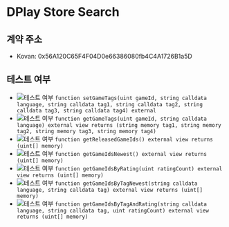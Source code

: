 # DPlay Store Search

## 계약 주소
- Kovan: 0x56A120C65F4F04D0e66386080fb4C4A1726B1a5D

## 테스트 여부
- ![테스트 여부](https://img.shields.io/badge/테스트%20여부-yes-brightgreen.svg) `function setGameTags(uint gameId, string calldata language, string calldata tag1, string calldata tag2, string calldata tag3, string calldata tag4) external`
- ![테스트 여부](https://img.shields.io/badge/테스트%20여부-yes-brightgreen.svg) `function getGameTags(uint gameId, string calldata language) external view returns (string memory tag1, string memory tag2, string memory tag3, string memory tag4)`
- ![테스트 여부](https://img.shields.io/badge/테스트%20여부-no-red.svg) `function getReleasedGameIds() external view returns (uint[] memory)`
- ![테스트 여부](https://img.shields.io/badge/테스트%20여부-yes-brightgreen.svg) `function getGameIdsNewest() external view returns (uint[] memory)`
- ![테스트 여부](https://img.shields.io/badge/테스트%20여부-no-red.svg) `function getGameIdsByRating(uint ratingCount) external view returns (uint[] memory)`
- ![테스트 여부](https://img.shields.io/badge/테스트%20여부-no-red.svg) `function getGameIdsByTagNewest(string calldata language, string calldata tag) external view returns (uint[] memory)`
- ![테스트 여부](https://img.shields.io/badge/테스트%20여부-no-red.svg) `function getGameIdsByTagAndRating(string calldata language, string calldata tag, uint ratingCount) external view returns (uint[] memory)`